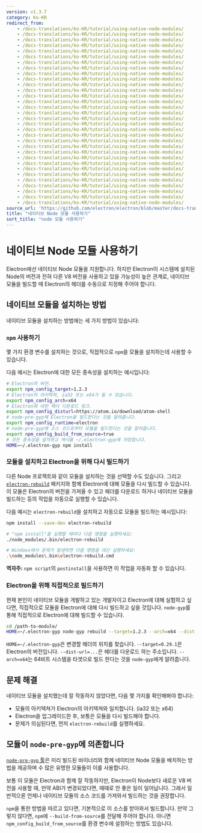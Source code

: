 ```yaml
---
version: v1.3.7
category: Ko-KR
redirect_from:
    - /docs-translations/ko-KR/tutorial/using-native-node-modules/
    - /docs-translations/ko-KR/tutorial/using-native-node-modules/
    - /docs-translations/ko-KR/tutorial/using-native-node-modules/
    - /docs-translations/ko-KR/tutorial/using-native-node-modules/
    - /docs-translations/ko-KR/tutorial/using-native-node-modules/
    - /docs-translations/ko-KR/tutorial/using-native-node-modules/
    - /docs-translations/ko-KR/tutorial/using-native-node-modules/
    - /docs-translations/ko-KR/tutorial/using-native-node-modules/
    - /docs-translations/ko-KR/tutorial/using-native-node-modules/
    - /docs-translations/ko-KR/tutorial/using-native-node-modules/
    - /docs-translations/ko-KR/tutorial/using-native-node-modules/
    - /docs-translations/ko-KR/tutorial/using-native-node-modules/
    - /docs-translations/ko-KR/tutorial/using-native-node-modules/
    - /docs-translations/ko-KR/tutorial/using-native-node-modules/
    - /docs-translations/ko-KR/tutorial/using-native-node-modules/
    - /docs-translations/ko-KR/tutorial/using-native-node-modules/
    - /docs-translations/ko-KR/tutorial/using-native-node-modules/
    - /docs-translations/ko-KR/tutorial/using-native-node-modules/
    - /docs-translations/ko-KR/tutorial/using-native-node-modules/
    - /docs-translations/ko-KR/tutorial/using-native-node-modules/
    - /docs-translations/ko-KR/tutorial/using-native-node-modules/
    - /docs-translations/ko-KR/tutorial/using-native-node-modules/
    - /docs-translations/ko-KR/tutorial/using-native-node-modules/
    - /docs-translations/ko-KR/tutorial/using-native-node-modules/
    - /docs-translations/ko-KR/tutorial/using-native-node-modules/
    - /docs-translations/ko-KR/tutorial/using-native-node-modules/
    - /docs-translations/ko-KR/tutorial/using-native-node-modules/
    - /docs-translations/ko-KR/tutorial/using-native-node-modules/
    - /docs-translations/ko-KR/tutorial/using-native-node-modules/
    - /docs-translations/ko-KR/tutorial/using-native-node-modules/
    - /docs-translations/ko-KR/tutorial/using-native-node-modules/
    - /docs-translations/ko-KR/tutorial/using-native-node-modules/
source_url: 'https://github.com/electron/electron/blob/master/docs-translations/ko-KR/tutorial/using-native-node-modules.md'
title: "네이티브 Node 모듈 사용하기"
sort_title: "node 모듈 사용하기"
---
```


# 네이티브 Node 모듈 사용하기

Electron에선 네이티브 Node 모듈을 지원합니다. 하지만 Electron이 시스템에 설치된
Node의 버전과 전혀 다른 V8 버전을 사용하고 있을 가능성이 높은 관계로, 네이티브 모듈을
빌드할 때 Electron의 헤더를 수동으로 지정해 주어야 합니다.

## 네이티브 모듈을 설치하는 방법

네이티브 모듈을 설치하는 방법에는 세 가지 방법이 있습니다:

### `npm` 사용하기

몇 가지 환경 변수를 설치하는 것으로, 직접적으로 `npm`을 모듈을 설치하는데 사용할 수
있습니다.

다음 예시는 Electron에 대한 모든 종속성을 설치하는 예시입니다:

```bash
# Electron의 버전.
export npm_config_target=1.2.3
# Electron의 아키텍쳐, ia32 또는 x64가 될 수 있습니다.
export npm_config_arch=x64
# Electron에 대한 헤더 다운로드 링크.
export npm_config_disturl=https://atom.io/download/atom-shell
# node-pre-gyp에 Electron을 빌드한다는 것을 알려줍니다.
export npm_config_runtime=electron
# node-pre-gyp에 소스 코드로부터 모듈을 빌드한다는 것을 알려줍니다.
export npm_config_build_from_source=true
# 모든 종속성을 설치하고 캐시를 ~/.electron-gyp에 저장합니다.
HOME=~/.electron-gyp npm install
```

### 모듈을 설치하고 Electron을 위해 다시 빌드하기

다른 Node 프로젝트와 같이 모듈을 설치하는 것을 선택할 수도 있습니다. 그리고
[`electron-rebuild`][electron-rebuild] 패키지와 함께 Electron에 대해 모듈을 다시
빌드할 수 있습니다. 이 모듈은 Electron의 버전을 가져올 수 있고 헤더를 다운로드 하거나
네이티브 모듈을 빌드하는 등의 작업을 자동으로 실행할 수 있습니다.

다음 예시는 `electron-rebuild`을 설치하고 자동으로 모듈을 빌드하는 예시입니다:

```bash
npm install --save-dev electron-rebuild

# "npm install"을 실행할 때마다 다음 명령을 실행하세요:
./node_modules/.bin/electron-rebuild

# Windows에서 문제가 발생하면 다음 명령을 대신 실행하세요:
.\node_modules\.bin\electron-rebuild.cmd
```

**역자주:** `npm script`의 `postinstall`을 사용하면 이 작업을 자동화 할 수 있습니다.

### Electron을 위해 직접적으로 빌드하기

현재 본인이 네이티브 모듈을 개발하고 있는 개발자이고 Electron에 대해 실험하고 싶다면,
직접적으로 모듈을 Electron에 대해 다시 빌드하고 싶을 것입니다. `node-gyp`를 통해
직접적으로 Electron에 대해 빌드할 수 있습니다.

```bash
cd /path-to-module/
HOME=~/.electron-gyp node-gyp rebuild --target=1.2.3 --arch=x64 --dist-url=https://atom.io/download/atom-shell
```

`HOME=~/.electron-gyp`은 변경할 헤더의 위치를 찾습니다. `--target=0.29.1`은
Electron의 버전입니다. `--dist-url=...`은 헤더를 다운로드 하는 주소입니다.
`--arch=x64`는 64비트 시스템을 타겟으로 빌드 한다는 것을 `node-gyp`에게 알려줍니다.

## 문제 해결

네이티브 모듈을 설치했는데 잘 작동하지 않았다면, 다음 몇 가지를 확인해봐야 합니다:

* 모듈의 아키텍쳐가 Electron의 아키텍쳐와 일치합니다. (ia32 또는 x64)
* Electron을 업그레이드한 후, 보통은 모듈을 다시 빌드해야 합니다.
* 문제가 의심된다면, 먼저 `electron-rebuild`를 실행하세요.

## 모듈이 `node-pre-gyp`에 의존합니다

[`node-pre-gyp` 툴][node-pre-gyp]은 미리 빌드된 바이너리와 함께 네이티브 Node 모듈을
배치하는 방법을 제공하며 수 많은 유명한 모듈들이 이를 사용합니다.

보통 이 모듈은 Electron과 함께 잘 작동하지만, Electron이 Node보다 새로운 V8 버전을
사용할 때, 만약 ABI가 변경되었다면, 때때로 안 좋은 일이 일어납니다. 그래서 일반적으론
언제나 네이티브 모듈의 소스 코드를 가져와서 빌드하는 것을 권장합니다.

`npm`을 통한 방법을 따르고 있다면, 기본적으로 이 소스를 받아와서 빌드합니다. 만약
그렇지 않다면, `npm`에 `--build-from-source`를 전달해 주어야 합니다. 아니면
`npm_config_build_from_source`를 환경 변수에 설정하는 방법도 있습니다.

[electron-rebuild]: https://github.com/paulcbetts/electron-rebuild
[node-pre-gyp]: https://github.com/mapbox/node-pre-gyp
